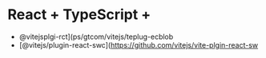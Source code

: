 # React + TypeScript + 

- @vitejsplgi-rct](ps/gtcom/vitejs/teplug-ecblob
- [@vitejs/plugin-react-swc](https://github.com/vitejs/vite-plgin-react-sw

